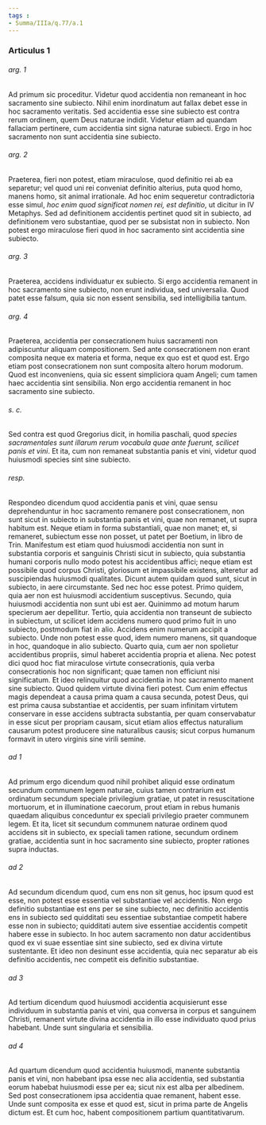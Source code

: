 ```yaml
---
tags : 
- Summa/IIIa/q.77/a.1
---
```


### Articulus 1

###### arg. 1
Ad primum sic proceditur. Videtur quod accidentia non remaneant in hoc sacramento sine subiecto. Nihil enim inordinatum aut fallax debet esse in hoc sacramento veritatis. Sed accidentia esse sine subiecto est contra rerum ordinem, quem Deus naturae indidit. Videtur etiam ad quandam fallaciam pertinere, cum accidentia sint signa naturae subiecti. Ergo in hoc sacramento non sunt accidentia sine subiecto.

###### arg. 2
Praeterea, fieri non potest, etiam miraculose, quod definitio rei ab ea separetur; vel quod uni rei conveniat definitio alterius, puta quod homo, manens homo, sit animal irrationale. Ad hoc enim sequeretur contradictoria esse simul, *hoc enim quod significat nomen rei, est definitio*, ut dicitur in IV Metaphys. Sed ad definitionem accidentis pertinet quod sit in subiecto, ad definitionem vero substantiae, quod per se subsistat non in subiecto. Non potest ergo miraculose fieri quod in hoc sacramento sint accidentia sine subiecto.

###### arg. 3
Praeterea, accidens individuatur ex subiecto. Si ergo accidentia remanent in hoc sacramento sine subiecto, non erunt individua, sed universalia. Quod patet esse falsum, quia sic non essent sensibilia, sed intelligibilia tantum.

###### arg. 4
Praeterea, accidentia per consecrationem huius sacramenti non adipiscuntur aliquam compositionem. Sed ante consecrationem non erant composita neque ex materia et forma, neque ex quo est et quod est. Ergo etiam post consecrationem non sunt composita altero horum modorum. Quod est inconveniens, quia sic essent simpliciora quam Angeli; cum tamen haec accidentia sint sensibilia. Non ergo accidentia remanent in hoc sacramento sine subiecto.

###### s. c.
Sed contra est quod Gregorius dicit, in homilia paschali, quod *species sacramentales sunt illarum rerum vocabula quae ante fuerunt, scilicet panis et vini*. Et ita, cum non remaneat substantia panis et vini, videtur quod huiusmodi species sint sine subiecto.

###### resp.
Respondeo dicendum quod accidentia panis et vini, quae sensu deprehenduntur in hoc sacramento remanere post consecrationem, non sunt sicut in subiecto in substantia panis et vini, quae non remanet, ut supra habitum est. Neque etiam in forma substantiali, quae non manet; et, si remaneret, subiectum esse non posset, ut patet per Boetium, in libro de Trin. Manifestum est etiam quod huiusmodi accidentia non sunt in substantia corporis et sanguinis Christi sicut in subiecto, quia substantia humani corporis nullo modo potest his accidentibus affici; neque etiam est possibile quod corpus Christi, gloriosum et impassibile existens, alteretur ad suscipiendas huiusmodi qualitates. Dicunt autem quidam quod sunt, sicut in subiecto, in aere circumstante. Sed nec hoc esse potest. Primo quidem, quia aer non est huiusmodi accidentium susceptivus. Secundo, quia huiusmodi accidentia non sunt ubi est aer. Quinimmo ad motum harum specierum aer depellitur. Tertio, quia accidentia non transeunt de subiecto in subiectum, ut scilicet idem accidens numero quod primo fuit in uno subiecto, postmodum fiat in alio. Accidens enim numerum accipit a subiecto. Unde non potest esse quod, idem numero manens, sit quandoque in hoc, quandoque in alio subiecto. Quarto quia, cum aer non spolietur accidentibus propriis, simul haberet accidentia propria et aliena. Nec potest dici quod hoc fiat miraculose virtute consecrationis, quia verba consecrationis hoc non significant; quae tamen non efficiunt nisi significatum. Et ideo relinquitur quod accidentia in hoc sacramento manent sine subiecto. Quod quidem virtute divina fieri potest. Cum enim effectus magis dependeat a causa prima quam a causa secunda, potest Deus, qui est prima causa substantiae et accidentis, per suam infinitam virtutem conservare in esse accidens subtracta substantia, per quam conservabatur in esse sicut per propriam causam, sicut etiam alios effectus naturalium causarum potest producere sine naturalibus causis; sicut corpus humanum formavit in utero virginis sine virili semine.

###### ad 1
Ad primum ergo dicendum quod nihil prohibet aliquid esse ordinatum secundum communem legem naturae, cuius tamen contrarium est ordinatum secundum speciale privilegium gratiae, ut patet in resuscitatione mortuorum, et in illuminatione caecorum, prout etiam in rebus humanis quaedam aliquibus conceduntur ex speciali privilegio praeter communem legem. Et ita, licet sit secundum communem naturae ordinem quod accidens sit in subiecto, ex speciali tamen ratione, secundum ordinem gratiae, accidentia sunt in hoc sacramento sine subiecto, propter rationes supra inductas.

###### ad 2
Ad secundum dicendum quod, cum ens non sit genus, hoc ipsum quod est esse, non potest esse essentia vel substantiae vel accidentis. Non ergo definitio substantiae est ens per se sine subiecto, nec definitio accidentis ens in subiecto sed quidditati seu essentiae substantiae competit habere esse non in subiecto; quidditati autem sive essentiae accidentis competit habere esse in subiecto. In hoc autem sacramento non datur accidentibus quod ex vi suae essentiae sint sine subiecto, sed ex divina virtute sustentante. Et ideo non desinunt esse accidentia, quia nec separatur ab eis definitio accidentis, nec competit eis definitio substantiae.

###### ad 3
Ad tertium dicendum quod huiusmodi accidentia acquisierunt esse individuum in substantia panis et vini, qua conversa in corpus et sanguinem Christi, remanent virtute divina accidentia in illo esse individuato quod prius habebant. Unde sunt singularia et sensibilia.

###### ad 4
Ad quartum dicendum quod accidentia huiusmodi, manente substantia panis et vini, non habebant ipsa esse nec alia accidentia, sed substantia eorum habebat huiusmodi esse per ea; sicut nix est alba per albedinem. Sed post consecrationem ipsa accidentia quae remanent, habent esse. Unde sunt composita ex esse et quod est, sicut in prima parte de Angelis dictum est. Et cum hoc, habent compositionem partium quantitativarum.

